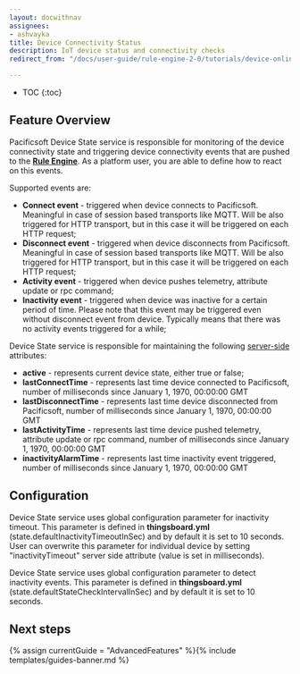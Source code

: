 ```yaml
---
layout: docwithnav
assignees:
- ashvayka
title: Device Connectivity Status
description: IoT device status and connectivity checks
redirect_from: "/docs/user-guide/rule-engine-2-0/tutorials/device-online-offline/"

---
```


* TOC
{:toc}

## Feature Overview

Pacificsoft Device State service is responsible for monitoring of the device connectivity state and triggering device connectivity events 
that are pushed to the [**Rule Engine**](/docs/user-guide/rule-engine-2-0/re-getting-started/). As a platform user, you are able to define how to react on this events. 

Supported events are:
 
 - **Connect event** - triggered when device connects to Pacificsoft. Meaningful in case of session based transports like MQTT.
 Will be also triggered for HTTP transport, but in this case it will be triggered on each HTTP request;
 - **Disconnect event** - triggered when device disconnects from Pacificsoft. Meaningful in case of session based transports like MQTT. 
 Will be also triggered for HTTP transport, but in this case it will be triggered on each HTTP request;
 - **Activity event** - triggered when device pushes telemetry, attribute update or rpc command;
 - **Inactivity event** - triggered when device was inactive for a certain period of time. 
 Please note that this event may be triggered even without disconnect event from device. Typically means that there was no activity events triggered for a while;

Device State service is responsible for maintaining the following [server-side](/docs/user-guide/attributes/#attribute-types) attributes:

 - **active** - represents current device state, either true or false;
 - **lastConnectTime** - represents last time device connected to Pacificsoft, number of milliseconds since January 1, 1970, 00:00:00 GMT
 - **lastDisconnectTime** - represents last time device disconnected from Pacificsoft, number of milliseconds since January 1, 1970, 00:00:00 GMT
 - **lastActivityTime** - represents last time device pushed telemetry, attribute update or rpc command, number of milliseconds since January 1, 1970, 00:00:00 GMT
 - **inactivityAlarmTime** - represents last time inactivity event triggered, number of milliseconds since January 1, 1970, 00:00:00 GMT
 
## Configuration

Device State service uses global configuration parameter for inactivity timeout. 
This parameter is defined in **thingsboard.yml** (state.defaultInactivityTimeoutInSec) and by default it is set to 10 seconds.
User can overwrite this parameter for individual device by setting "inactivityTimeout" server side attribute (value is set in milliseconds).

Device State service uses global configuration parameter to detect inactivity events.
This parameter is defined in **thingsboard.yml** (state.defaultStateCheckIntervalInSec) and by default it is set to 10 seconds.

## Next steps

{% assign currentGuide = "AdvancedFeatures" %}{% include templates/guides-banner.md %}



 


 
    
